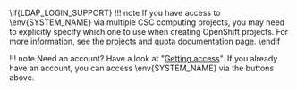 \if{LDAP_LOGIN_SUPPORT}
!!! note
    If you have access to \env{SYSTEM_NAME} via multiple CSC computing
    projects, you may need to explicitly specify which one to use when
    creating OpenShift projects. For more information, see the [projects and
    quota documentation page](/usage/projects_and_quota).
\endif

!!! note
    Need an account? Have a look at "<a href="./introduction/access">Getting access</a>".
    If you already have an account, you can access \env{SYSTEM_NAME} via the buttons above.

<!-- Welcome to the \env{SYSTEM_NAME} container cloud!  -->
<!--  -->
<!-- If you are not yet familiar with container technology or container -->
<!-- orchestration systems such as Kubernetes or OpenShift, you could start by -->
<!-- reading a generic introduction to the topic: -->
<!--  -->
<!--   * [Background on container orchestration](\env{DOCS_PREFIX}/introduction/background/) -->
<!--  -->
<!-- If you are already familiar with container technology and Kubernetes/OpenShift, -->
<!-- you could move directly to the instructions for getting access to \env{SYSTEM_NAME}: -->
<!--  -->
<!--   * [Getting access](\env{DOCS_PREFIX}/introduction/access/) -->
<!--  -->
<!-- If you already have access to \env{SYSTEM_NAME}, then you can skip ahead to usage -->
<!-- documentation and the links to external documentation: -->
<!--  -->
<!--   * [Usage](\env{DOCS_PREFIX}/usage/getting_started/) -->
<!--   * [External documentation](\env{DOCS_PREFIX}/ext_docs/) -->
<!--  -->
<!-- Want to get in touch? See the contact page: -->
<!--  -->
<!--   * [Contact](/contact/) -->
